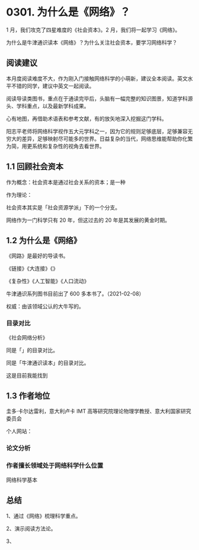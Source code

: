 # 0301. 为什么是《网络》？

1 月，我们攻克了四星难度的《社会资本》。2 月，我们将一起学习《网络》。

为什么是牛津通识读本《网络》？为什么关注社会资本，要学习网络科学？

## 阅读建议

本月度阅读难度不大，作为刚入门接触网络科学的小萌新，建议全本阅读。英文水平不错的同学，建议中英文一起阅读。

阅读导读类图书，重点在于通读完毕后，头脑有一幅完整的知识图景，知道学科源头、学科重点，以及最新学科成果。

心有地图，再借助术语表和参考文献，有的放矢地深入挖掘这门学科。

阳志平老师将网络科学视作五大元学科之一，因为它的规则足够底层，足够兼容无穷大的差异，足够映射尽可能多的世界。日益复杂的当代，网络思维能帮助你化繁为简，用更系统和复杂性的视角去看世界。

## 1.1 回顾社会资本

作为概念：社会资本是通过社会关系的资本；是一种

作为理论：

社会资本其实是「社会资源学派」下的一个分支。

网络作为一门科学只有 20 年，但这过去的 20 年是其发展的黄金时期。

## 1.2 为什么是《网络》

《网路》是最好的导读书。

《链接》《大连接》《》

《复杂性》《人工智能》《人口流动》

牛津通识系列图书目前出了 600 多本书了。（2021-02-08）

权威：由该领域公认的大牛写的。

### 目录对比

《社会网络分析》

同是「」的目录对比。

同是「牛津通识读本」的目录对比。

这是目前我能找到

## 1.3 作者地位

圭多·卡尔达雷利，意大利卢卡 IMT 高等研究院理论物理学教授、意大利国家研究委员会

个人网站：

### 论文分析

### 作者擅长领域处于网络科学什么位置

网络科学基本

## 总结

1、通过《网络》梳理科学重点。

2、演示阅读方法论。

3、